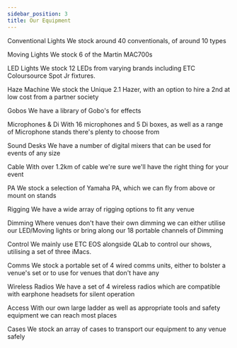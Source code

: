 ```yaml
---
sidebar_position: 3
title: Our Equipment
---
```


Conventional Lights
We stock around 40 conventionals, of around 10 types

Moving Lights
We stock 6 of the Martin MAC700s

LED Lights
We stock 12 LEDs from varying brands including ETC Coloursource Spot Jr fixtures.


Haze Machine
We stock the Unique 2.1 Hazer, with an option to hire a 2nd at low cost from a partner society

Gobos
We have a library of Gobo's for effects

Microphones & Di
With 16 microphones and 5 Di boxes, as well as a range of Microphone stands there's plenty to choose from

Sound Desks
We have a number of digital mixers that can be used for events of any size


Cable
With over 1.2km of cable we're sure we'll have the right thing for your event

PA
We stock a selection of Yamaha PA, which we can fly from above or mount on stands

Rigging
We have a wide array of rigging options to fit any venue

Dimming
Where venues don't have their own dimming we can either utilise our LED/Moving lights or bring along our 18 portable channels of Dimming

Control
We mainly use ETC EOS alongside QLab to control our shows, utilising a set of three iMacs.

Comms
We stock a portable set of 4 wired comms units, either to bolster a venue's set or to use for venues that don't have any

Wireless Radios
We have a set of 4 wireless radios which are compatible with earphone headsets for silent operation

Access
With our own large ladder as well as appropriate tools and safety equipment we can reach most places

Cases
We stock an array of cases to transport our equipment to any venue safely